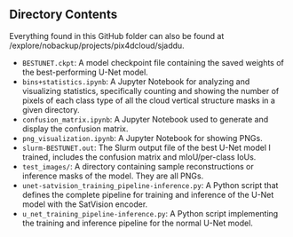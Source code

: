 ## Directory Contents

Everything found in this GitHub folder can also be found at /explore/nobackup/projects/pix4dcloud/sjaddu.

* `BESTUNET.ckpt`: A model checkpoint file containing the saved weights of the best-performing U-Net model.
* `bins+statistics.ipynb`: A Jupyter Notebook for analyzing and visualizing statistics, specifically counting and showing the number of pixels of each class type of all the cloud vertical structure masks in a given directory.
* `confusion_matrix.ipynb`: A Jupyter Notebook used to generate and display the confusion matrix.
* `png_visualization.ipynb`: A Jupyter Notebook for showing PNGs.
* `slurm-BESTUNET.out`: The Slurm output file of the best U-Net model I trained, includes the confusion matrix and mIoU/per-class IoUs.
* `test_images/`: A directory containing sample reconstructions or inference masks of the model. They are all PNGs.
* `unet-satvision_training_pipeline-inference.py`: A Python script that defines the complete pipeline for training and inference of the U-Net model with the SatVision encoder.
* `u_net_training_pipeline-inference.py`: A Python script implementing the training and inference pipeline for the normal U-Net model.


